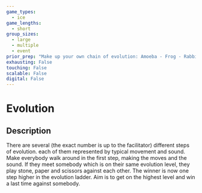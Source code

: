 ```yaml
---
game_types:
  - ice
game_lengths:
  - short
group_sizes:
  - large
  - multiple
  - event
prior_prep: "Make up your own chain of evolution: Amoeba - Frog - Rabbit - Monkey - EYPer"
exhausting: False
touching: False
scalable: False
digital: False
---
```

# Evolution

## Description
There are several (the exact number is up to the facilitator) different steps of
evolution. each of them represented by typical movement and sound. Make everybody walk around in the first step, making the moves and the sound. If they meet somebody which is on their same evolution level, they play stone, paper and scissors against each other. The winner is now one step higher in the evolution ladder. Aim is to get on the highest level and win a last time against somebody.
